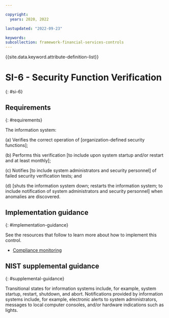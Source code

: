 ```yaml
---

copyright:
  years: 2020, 2022

lastupdated: "2022-09-23"

keywords: 
subcollection: framework-financial-services-controls
---
```


{{site.data.keyword.attribute-definition-list}}

# SI-6 - Security Function Verification
{: #si-6}

## Requirements
{: #requirements}

The information system:

(a) Verifies the correct operation of [organization-defined security functions];

(b) Performs this verification [to include upon system startup and/or restart and at least monthly];

(c) Notifies [to include system administrators and security personnel] of failed security verification tests; and

(d) [shuts the information system down; restarts the information system; to include notification of system administrators and security personnel] when anomalies are discovered.

## Implementation guidance
{: #implementation-guidance}

See the resources that follow to learn more about how to implement this control.

- [Compliance monitoring](/docs/framework-financial-services?topic=framework-financial-services-shared-monitoring-compliance)

## NIST supplemental guidance
{: #supplemental-guidance}

Transitional states for information systems include, for example, system startup, restart, shutdown, and abort. Notifications provided by information systems include, for example, electronic alerts to system administrators, messages to local computer consoles, and/or hardware indications such as lights.

